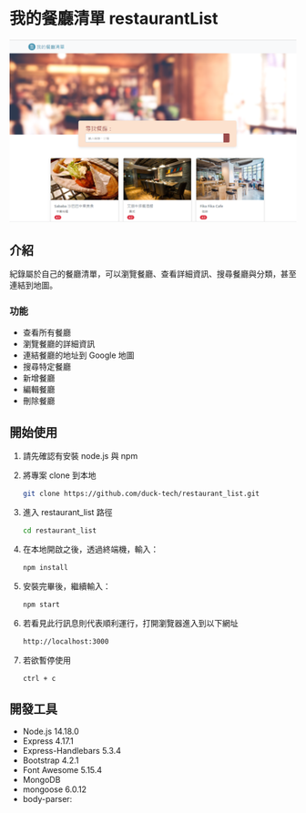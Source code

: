 # 我的餐廳清單 restaurantList

![Index page about Restaurant List](./public/image/sample.png)

## 介紹

紀錄屬於自己的餐廳清單，可以瀏覽餐廳、查看詳細資訊、搜尋餐廳與分類，甚至連結到地圖。

### 功能

- 查看所有餐廳
- 瀏覽餐廳的詳細資訊
- 連結餐廳的地址到 Google 地圖
- 搜尋特定餐廳
- 新增餐廳
- 編輯餐廳
- 刪除餐廳

## 開始使用

1. 請先確認有安裝 node.js 與 npm
2. 將專案 clone 到本地
   ```bash
   git clone https://github.com/duck-tech/restaurant_list.git
   ```
3. 進入 restaurant_list 路徑
   ```bash
   cd restaurant_list
   ```
   
4. 在本地開啟之後，透過終端機，輸入：

   ```bash
   npm install
   ```

5. 安裝完畢後，繼續輸入：

   ```bash
   npm start
   ```

5. 若看見此行訊息則代表順利運行，打開瀏覽器進入到以下網址

   ```bash
   http://localhost:3000
   ```

6. 若欲暫停使用

   ```bash
   ctrl + c
   ```

## 開發工具

- Node.js 14.18.0
- Express 4.17.1
- Express-Handlebars 5.3.4
- Bootstrap 4.2.1
- Font Awesome 5.15.4
- MongoDB
- mongoose 6.0.12
- body-parser: 
